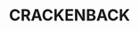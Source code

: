 ---
facts:
- Crackenback is a small village located in the Snowy Mountains of New South Wales,
  Australia.
- It is situated approximately 5 km south of Jindabyne and 17 km from Thredbo.
- Crackenback is known for its stunning alpine scenery and proximity to popular ski
  resorts.
- The area is popular for outdoor activities like skiing, snowboarding, hiking, mountain
  biking and fishing.
- Crackenback is within the Kosciuszko National Park, offering access to diverse flora
  and fauna.
- The village experiences a subalpine climate with cold, snowy winters and mild summers.
- Crackenback is home to several accommodation options, including hotels, lodges and
  holiday rentals.
- The name "Crackenback" is believed to be derived from the local Aboriginal language
  and may refer to a curved or broken back ridge.
- The Thredbo River flows near Crackenback, providing opportunities for fishing and
  other water activities.
- Crackenback offers a peaceful retreat for those seeking an escape from city life.
historical_events: []
lastmod: '2025-04-12T22:14:43+00:00'
latitude: -36.409113
layout: suburb
longitude: 148.232341
notable_people: []
postcode: '2627'
state: NSW
title: CRACKENBACK
tourist_locations:
- name: Thredbo Alpine Resort
  url: https://www.thredbo.com.au/
- name: Perisher Ski Resort
  url: https://www.perisher.com.au/
- name: Kosciuszko National Park
  url: https://www.nationalparks.nsw.gov.au/visit-a-park/parks/kosciuszko-national-park
- name: Jindabyne Lake
  url: https://www.jindabyne.com.au/jindabyne-lake/
url: /nsw/crackenback/
---